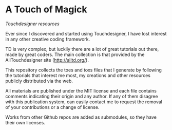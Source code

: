 # A Touch of Magick
*Touchdesigner resources*

Ever since I discovered and started using Touchdesigner, I have lost interest in any other creative coding framework.

TD is very complex, but luckily there are a lot of great tutorials out there, made by great coders. The main collection is that provided by the AllTouchdesigner site (http://alltd.org/).

This repository collects the toes and toxs files that I generate by following the tutorials that interest me most, my creations and other resources publicly distributed via the web.

All materials are published under the MIT license and each file contains comments indicating their origin and any author. If any of them disagree with this publication system, can easily contact me to request the removal of your contributions or a change of license.

Works from other Github repos are added as submodules, so they have their own licenses.
